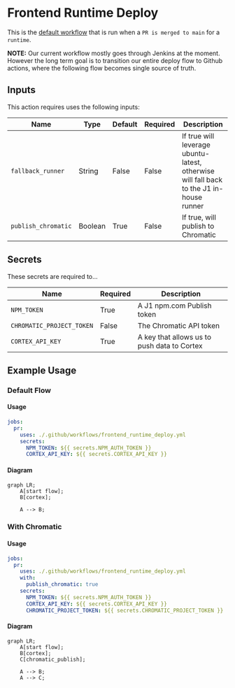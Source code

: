 # Frontend Runtime Deploy


This is the [default workflow](../../frontend_runtime_application_pr.yml) that is run when a `PR is merged to main` for a `runtime`.

**NOTE:** Our current workflow mostly goes through Jenkins at the moment. However the long term goal is to transition our entire deploy flow to Github actions, where the following flow becomes single source of truth.

## Inputs

This action requires uses the following inputs:

| Name                        | Type    | Default                      | Required  | Description                                                                            |
| --------------------------- | ------- | ---------------------------- | --------- | -------------------------------------------------------------------------------------- |
| `fallback_runner`           | String  | False                        | False      | If true will leverage ubuntu-latest, otherwise will fall back to the J1 in-house runner
| `publish_chromatic`         | Boolean | True                         | False      | If true, will publish to Chromatic
                                                                           
## Secrets

These secrets are required to...

| Name                        | Required  | Description                               |
| --------------------------- | --------- | ----------------------------------------- |
| `NPM_TOKEN`                 | True      | A J1 npm.com Publish token
| `CHROMATIC_PROJECT_TOKEN`   | False     | The Chromatic API token
| `CORTEX_API_KEY`            | True      | A key that allows us to push data to Cortex

## Example Usage

### Default Flow

#### Usage

```yaml
jobs:
  pr:
    uses: ./.github/workflows/frontend_runtime_deploy.yml
    secrets:
      NPM_TOKEN: ${{ secrets.NPM_AUTH_TOKEN }}
      CORTEX_API_KEY: ${{ secrets.CORTEX_API_KEY }}
```

#### Diagram

```mermaid
graph LR;
    A[start flow];
    B[cortex];

    A --> B;
```

### With Chromatic

#### Usage

```yaml
jobs:
  pr:
    uses: ./.github/workflows/frontend_runtime_deploy.yml
    with:
      publish_chromatic: true 
    secrets:
      NPM_TOKEN: ${{ secrets.NPM_AUTH_TOKEN }}
      CORTEX_API_KEY: ${{ secrets.CORTEX_API_KEY }}
      CHROMATIC_PROJECT_TOKEN: ${{ secrets.CHROMATIC_PROJECT_TOKEN }}
```

#### Diagram

```mermaid
graph LR;
    A[start flow];
    B[cortex];
    C[chromatic_publish];

    A --> B;
    A --> C;
```
